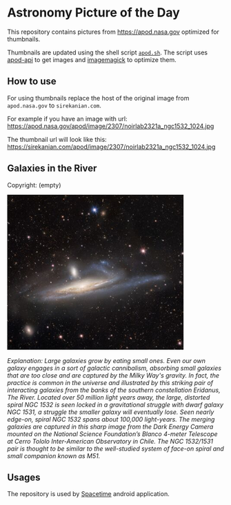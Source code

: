 # Astronomy Picture of the Day

This repository contains pictures from https://apod.nasa.gov optimized for thumbnails.

Thumbnails are updated using the shell script [`apod.sh`](apod.sh). The script
uses [apod-api](https://github.com/nasa/apod-api) to get images and [imagemagick](https://imagemagick.org) to
optimize them.

## How to use

For using thumbnails replace the host of the original image from `apod.nasa.gov` to `sirekanian.com`.

For example if you have an image with url:<br>
https://apod.nasa.gov/apod/image/2307/noirlab2321a_ngc1532_1024.jpg

The thumbnail url will look like this:<br>
https://sirekanian.com/apod/image/2307/noirlab2321a_ngc1532_1024.jpg

## Galaxies in the River

Copyright: (empty)

[![the picture of the day][1]][2]

_Explanation: Large galaxies grow by eating small ones. Even our own galaxy engages in a sort of galactic cannibalism, absorbing small galaxies that are too close and are captured by the Milky Way's gravity. In fact, the practice is common in the universe and illustrated by this striking pair of interacting galaxies from the banks of the southern constellation Eridanus, The River. Located over 50 million light years away, the large, distorted spiral NGC 1532 is seen locked in a gravitational struggle with dwarf galaxy NGC 1531, a struggle the smaller galaxy will eventually lose. Seen nearly edge-on, spiral NGC 1532 spans about 100,000 light-years. The merging galaxies are captured in this sharp image from the Dark Energy Camera mounted on the National Science Foundation’s Blanco 4-meter Telescope at Cerro Tololo Inter-American Observatory in Chile. The NGC 1532/1531 pair is thought to be similar to the well-studied system of face-on spiral and small companion known as M51._

## Usages

The repository is used by [Spacetime][3] android application.

[1]: image/2307/noirlab2321a_ngc1532_1024.jpg

[2]: https://apod.nasa.gov/apod/image/2307/noirlab2321a_ngc1532_1024.jpg

[3]: https://github.com/sirekanian/spacetime
